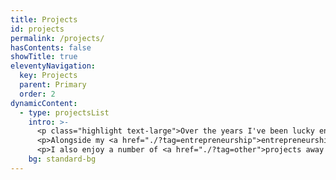 ```yaml
---
title: Projects
id: projects
permalink: /projects/
hasContents: false
showTitle: true
eleventyNavigation:
  key: Projects
  parent: Primary
  order: 2
dynamicContent:
  - type: projectsList
    intro: >-
      <p class="highlight text-large">Over the years I've been lucky enough for my work to align with my values.</p>
      <p>Alongside my <a href="./?tag=entrepreneurship">entrepreneurship</a> I am primarily a <a href="./?tag=full-stack" class="inline">designer and full-stack developer</a>. Many people know me from the world of <a href="./?tag=tech-education">technology education</a>, but my professional interests lie in <a href="./?tag=crypto">crypto/socioeconomics</a>, <a href="./?tag=info-sec">infosec/AI</a>, and <a href="./?tag=political-tech">campaign/election technology</a>.</p>
      <p>I also enjoy a number of <a href="./?tag=other">projects away from the screen</a>.</p>
    bg: standard-bg
---
```

